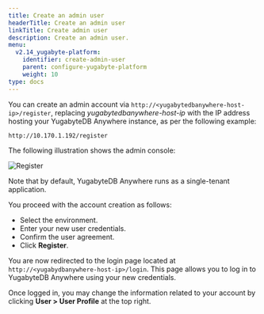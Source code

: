 ```yaml
---
title: Create an admin user
headerTitle: Create an admin user
linkTitle: Create admin user
description: Create an admin user.
menu:
  v2.14_yugabyte-platform:
    identifier: create-admin-user
    parent: configure-yugabyte-platform
    weight: 10
type: docs
---
```


You can create an admin account via `http://<yugabytedbanywhere-host-ip>/register`, replacing *yugabytedbanywhere-host-ip* with the IP address hosting your YugabyteDB Anywhere instance, as per the following example:

```output
http://10.170.1.192/register
```

The following illustration shows the admin console:

![Register](/images/ee/register.png)

Note that by default, YugabyteDB Anywhere runs as a single-tenant application.

You proceed with the account creation as follows:

- Select the environment.
- Enter your new user credentials.
- Confirm the user agreement.
- Click **Register**.

You are now redirected to the login page located at `http://<yugabydbanywhere-host-ip>/login`. This page allows you to log in to YugabyteDB Anywhere using your new credentials.

Once logged in, you may change the information related to your account by clicking **User > User Profile** at the top right.
